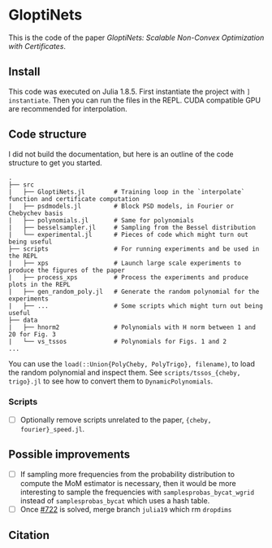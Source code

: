 # GloptiNets    

This is the code of the paper *GloptiNets: Scalable Non-Convex Optimization with Certificates*. 

## Install

This code was executed on Julia 1.8.5. First instantiate the project with `] instantiate`. Then you can run the files in the REPL. CUDA compatible GPU are recommended for interpolation.

## Code structure

I did not build the documentation, but here is an outline of the code structure to get you started.

```
.
├── src
|   ├── GloptiNets.jl        # Training loop in the `interpolate` function and certificate computation
|   ├── psdmodels.jl         # Block PSD models, in Fourier or Chebychev basis
|   ├── polynomials.jl       # Same for polynomials
|   ├── besselsampler.jl     # Sampling from the Bessel distribution
|   └── experimental.jl      # Pieces of code which might turn out being useful
├── scripts                  # For running experiments and be used in the REPL
|   ├── xps                  # Launch large scale experiments to produce the figures of the paper 
|   ├── process_xps          # Process the experiments and produce plots in the REPL
|   ├── gen_random_poly.jl   # Generate the random polynomial for the experiments
|   ├── ...                  # Some scripts which might turn out being useful 
├── data
|   ├── hnorm2               # Polynomials with H norm between 1 and 20 for Fig. 3
|   └── vs_tssos             # Polynomials for Figs. 1 and 2
...
``` 

You can use the `load(::Union{PolyCheby, PolyTrigo}, filename)`, to load the random polynomial and inspect them. See `scripts/tssos_{cheby, trigo}.jl` to see how to convert them to `DynamicPolynomials`. 

### Scripts

- [ ] Optionally remove scripts unrelated to the paper, `{cheby, fourier}_speed.jl`. 

## Possible improvements 

- [ ] If sampling more frequencies from the probability distribution to compute the MoM estimator is necessary, then it would be more interesting to sample the frequencies with `samplesprobas_bycat_wgrid` instead of `samplesprobas_bycat` which uses a hash table.
- [ ] Once [#722](https://github.com/JuliaDiff/ChainRules.jl/issues/722) is solved, merge branch `julia19` which rm `dropdims` 

## Citation